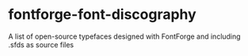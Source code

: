 # fontforge-font-discography
A list of open-source typefaces designed with FontForge and including .sfds as source files
